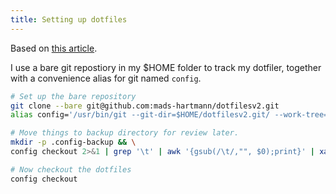 ```yaml
---
title: Setting up dotfiles
---
```


Based on [this article](https://www.atlassian.com/git/tutorials/dotfiles).

I use a bare git repostiory in my $HOME folder to track my dotfiler, together with a convenience alias for git named `config`.

```sh
# Set up the bare repository
git clone --bare git@github.com:mads-hartmann/dotfilesv2.git
alias config='/usr/bin/git --git-dir=$HOME/dotfilesv2.git/ --work-tree=$HOME'

# Move things to backup directory for review later.
mkdir -p .config-backup && \
config checkout 2>&1 | grep '\t' | awk '{gsub(/\t/,"", $0);print}' | xargs -I{} sh -c 'mkdir -p ".config-backup/$(dirname "{}")" && mv "{}" ".config-backup/{}"'

# Now checkout the dotfiles
config checkout
```
